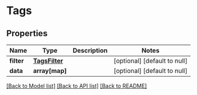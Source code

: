 # Tags

## Properties
Name | Type | Description | Notes
------------ | ------------- | ------------- | -------------
**filter** | [**TagsFilter**](TagsFilter.md) |  | [optional] [default to null]
**data** | **array[map]** |  | [optional] [default to null]

[[Back to Model list]](../README.md#documentation-for-models) [[Back to API list]](../README.md#documentation-for-api-endpoints) [[Back to README]](../README.md)


